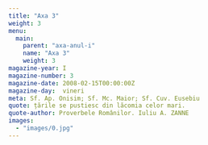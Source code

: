 ```yaml
---
title: "Axa 3"
weight: 3
menu:
  main:
    parent: "axa-anul-i"
    name: "Axa 3"
    weight: 3
magazine-year: I
magazine-number: 3
magazine-date: 2008-02-15T00:00:00Z
magazine-day:  vineri
meta: Sf. Ap. Onisim; Sf. Mc. Maior; Sf. Cuv. Eusebiu
quote: țările se pustiesc din lăcomia celor mari.
quote-author: Proverbele Românilor. Iuliu A. ZANNE
images:
  - "images/0.jpg"
---
```

